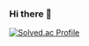 ### Hi there 👋

[![Solved.ac Profile](http://mazassumnida.wtf/api/v2/generate_badge?boj=swff0718)](https://solved.ac/swff0718/)



<!--
**swff07183/swff07183** is a ✨ _special_ ✨ repository because its `README.md` (this file) appears on your GitHub profile.

Here are some ideas to get you started:

- 🔭 I’m currently working on ...
- 🌱 I’m currently learning ...
- 👯 I’m looking to collaborate on ...
- 🤔 I’m looking for help with ...
- 💬 Ask me about ...
- 📫 How to reach me: ...
- 😄 Pronouns: ...
- ⚡ Fun fact: ...
-->

